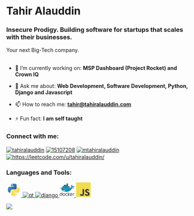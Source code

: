 # Tahir Alauddin
<h3>Insecure Prodigy. Building software for startups that scales with their businesses. </h3>
  Your next Big-Tech company.

<br/>
<br/>

- 🔭 I’m currently working on: **MSP Dashboard (Project Rocket) and Crown IQ**

- 💬 Ask me about: **Web Development, Software Development, Python, Django and Javascript**

- 📫 How to reach me: **tahir@tahiralauddin.com**

- ⚡ Fun fact: **I am self taught**



<h3 align="left">Connect with me:</h3>
<p align="left">
<a href="https://linkedin.com/in//tahir-alauddin-a39192212/" target="blank"><img align="center" src="https://raw.githubusercontent.com/rahuldkjain/github-profile-readme-generator/master/src/images/icons/Social/linked-in-alt.svg" alt="tahiralauddin" height="30" width="40" /></a>  <a href="https://stackoverflow.com/users/15107208" target="blank"><img align="center" src="https://raw.githubusercontent.com/rahuldkjain/github-profile-readme-generator/master/src/images/icons/Social/stack-overflow.svg" alt="15107208" height="30" width="40" /></a> <a href="https://twitter.com/mtahiralauddin" target="blank"><img align="center" src="https://raw.githubusercontent.com/rahuldkjain/github-profile-readme-generator/master/src/images/icons/Social/twitter.svg" alt="mtahiralauddin" height="30" width="40" /></a>
<a href="https://www.leetcode.com/https://leetcode.com/u/tahiralauddin/" target="blank"><img align="center" src="https://raw.githubusercontent.com/rahuldkjain/github-profile-readme-generator/master/src/images/icons/Social/leet-code.svg" alt="https://leetcode.com/u/tahiralauddin/" height="30" width="40" /></a>



  
</p>


<h3 align="left">Languages and Tools:</h3>
<p align="left">  <a href="https://www.python.org" target="_blank" rel="noreferrer"> <img src="https://raw.githubusercontent.com/devicons/devicon/master/icons/python/python-original.svg" alt="python" width="40" height="40"/> </a> 
  <a href="https://www.qt.io/" target="_blank" rel="noreferrer"> <img src="https://upload.wikimedia.org/wikipedia/commons/0/0b/Qt_logo_2016.svg" alt="qt" width="40" height="40"/> </a>  
  <a href="https://www.djangoproject.com/" target="_blank" rel="noreferrer"> <img src="https://cdn.worldvectorlogo.com/logos/django.svg" alt="django" width="40" height="40"/> </a> <a href="https://www.docker.com/" target="_blank" rel="noreferrer"> <img src="https://raw.githubusercontent.com/devicons/devicon/master/icons/docker/docker-original-wordmark.svg" alt="docker" width="40" height="40"/> </a>  <a href="https://developer.mozilla.org/en-US/docs/Web/JavaScript" target="_blank" rel="noreferrer"> <img src="https://raw.githubusercontent.com/devicons/devicon/master/icons/javascript/javascript-original.svg" alt="javascript" width="40" height="40"/> </a> </p>



<picture>
  <source
    srcset="https://github-readme-stats-five-rho-71.vercel.app/api?username=TahirAlauddin&show_icons=true&theme=dark&hide=commits"
    media="(prefers-color-scheme: dark)"
  />
  <source
    srcset="https://github-readme-stats-five-rho-71.vercel.app/api?username=TahirAlauddin&show_icons=true&hide=commits"
    media="(prefers-color-scheme: light), (prefers-color-scheme: no-preference)"
  />
  <img src="https://github-readme-stats-five-rho-71.vercel.app/api?username=TahirAlauddin&show_icons=true&hide=commits" />
</picture>


